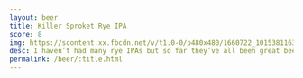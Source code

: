 ```yaml
---
layout: beer
title: Killer Sproket Rye IPA
score: 8
img: https://scontent.xx.fbcdn.net/v/t1.0-0/p480x480/1660722_10153811639283745_5357595767484756321_n.jpg?oh=4b8a76263c21505e088f18303410a938&oe=5892AB99
desc: I haven’t had many rye IPAs but so far they’ve all been great beers
permalink: /beer/:title.html
---
```

